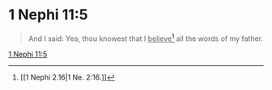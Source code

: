 # 1 Nephi 11:5

> And I said: Yea, thou knowest that I <u>believe</u>[^a] all the words of my father.

[1 Nephi 11:5](https://www.churchofjesuschrist.org/study/scriptures/bofm/1-ne/11?lang=eng&id=p5#p5)


[^a]: [[1 Nephi 2.16|1 Ne. 2:16.]]
